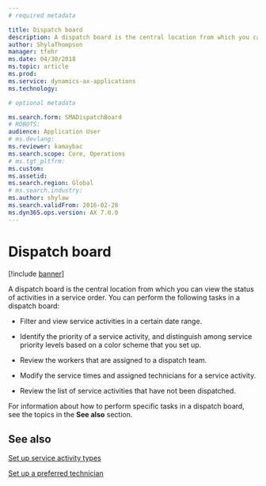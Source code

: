 ```yaml
---
# required metadata

title: Dispatch board   
description: A dispatch board is the central location from which you can view the status of activities in a service order. 
author: ShylaThompson
manager: tfehr
ms.date: 04/30/2018
ms.topic: article
ms.prod: 
ms.service: dynamics-ax-applications
ms.technology: 

# optional metadata

ms.search.form: SMADispatchBoard
# ROBOTS: 
audience: Application User
# ms.devlang: 
ms.reviewer: kamaybac
ms.search.scope: Core, Operations
# ms.tgt_pltfrm: 
ms.custom: 
ms.assetid: 
ms.search.region: Global
# ms.search.industry: 
ms.author: shylaw
ms.search.validFrom: 2016-02-28
ms.dyn365.ops.version: AX 7.0.0
---
```


#  Dispatch board 

[!include [banner](../includes/banner.md)]

A dispatch board is the central location from which you can view the status of activities in a service order. You can perform the following tasks in a dispatch board:

  - Filter and view service activities in a certain date range.

  - Identify the priority of a service activity, and distinguish among service priority levels based on a color scheme that you set up.

  - Review the workers that are assigned to a dispatch team.

  - Modify the service times and assigned technicians for a service activity.

  - Review the list of service activities that have not been dispatched.

For information about how to perform specific tasks in a dispatch board, see the topics in the **See also** section.

## See also

[Set up service activity types](set-up-service-activity-types.md)

[Set up a preferred technician](set-up-preferred-technician.md)



  


